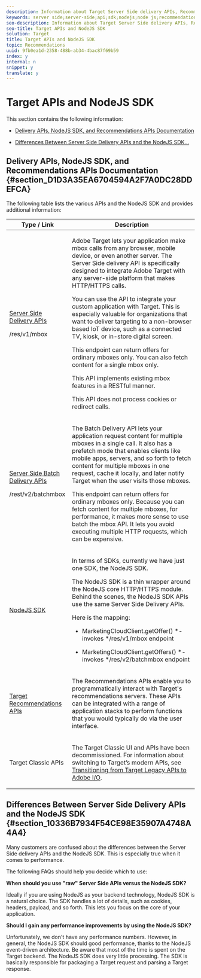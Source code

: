 ```yaml
---
description: Information about Target Server Side delivery APIs, Recommendations APIs, and the NodeJS SDK.
keywords: server side;server-side;api;sdk;nodejs;node js;recommendations api
seo-description: Information about Target Server Side delivery APIs, Recommendations APIs, and the NodeJS SDK.
seo-title: Target APIs and NodeJS SDK
solution: Target
title: Target APIs and NodeJS SDK
topic: Recommendations
uuid: 9fb0ea1d-2358-488b-ab34-4bac87f69b59
index: y
internal: n
snippet: y
translate: y
---
```


# Target APIs and NodeJS SDK

This section contains the following information: 


* [ Delivery APIs, NodeJS SDK, and Recommendations APIs Documentation](c_api-and-sdk-overview.md#section_D1D3A35EA6704594A2F7A0DC28DDEFCA) 

* [ Differences Between Server Side Delivery APIs and the NodeJS SDK...](c_api-and-sdk-overview.md#section_10336B7934F54CE98E35907A4748A4A4) 



## Delivery APIs, NodeJS SDK, and Recommendations APIs Documentation {#section_D1D3A35EA6704594A2F7A0DC28DDEFCA}

The following table lists the various APIs and the NodeJS SDK and provides additional information: 



<table id="table_A8DCB8FB8CBF4AA49FB562B9A3EB0E81"> 
 <thead> 
  <tr> 
   <th colname="col1" class="entry"> Type / Link </th> 
   <th colname="col2" class="entry"> Description </th> 
  </tr>
 </thead>
 <tbody> 
  <tr> 
   <td colname="col1"> <p><a href="http://developers.adobetarget.com/api/#server-side-delivery" format="http" scope="external"> Server Side Delivery APIs</a> </p> <p>/res/v1/mbox </p> </td> 
   <td colname="col2"> <p>Adobe Target lets your application make mbox calls from any browser, mobile device, or even another server. The Server Side delivery API is specifically designed to integrate Adobe Target with any server-side platform that makes HTTP/HTTPS calls. </p> <p>You can use the API to integrate your custom application with Target. This is especially valuable for organizations that want to deliver targeting to a non-browser based IoT device, such as a connected TV, kiosk, or in-store digital screen. </p> <p>This endpoint can return offers for ordinary mboxes only. You can also fetch content for a single mbox only. </p> <p>This API implements existing mbox features in a RESTful manner. </p> <p>This API does not process cookies or redirect calls. </p> </td> 
  </tr> 
  <tr> 
   <td colname="col1"> <p><a href="http://developers.adobetarget.com/api/#server-side-batch-delivery" format="http" scope="external"> Server Side Batch Delivery APIs</a> </p> <p>/rest/v2/batchmbox </p> </td> 
   <td colname="col2"> <p>The Batch Delivery API lets your application request content for multiple mboxes in a single call. It also has a prefetch mode that enables clients like mobile apps, servers, and so forth to fetch content for multiple mboxes in one request, cache it locally, and later notify Target when the user visits those mboxes. </p> <p>This endpoint can return offers for ordinary mboxes only. Because you can fetch content for multiple mboxes, for performance, it makes more sense to use batch the mbox API. It lets you avoid executing multiple HTTP requests, which can be expensive. </p> </td> 
  </tr> 
  <tr> 
   <td colname="col1"> <p><a href="https://www.npmjs.com/package/@adobe/target-node-client" format="https" scope="external"> NodeJS SDK</a> </p> </td> 
   <td colname="col2"> <p>In terms of SDKs, currently we have just one SDK, the NodeJS SDK. </p> <p>The NodeJS SDK is a thin wrapper around the NodeJS core HTTP/HTTPS module. Behind the scenes, the NodeJS SDK APIs use the same Server Side Delivery APIs. </p> <p>Here is the mapping: </p> <p> 
     <ul id="ul_9B959ED6F1AF4E0BA04084D74CAAE0B7"> 
      <li id="li_870A31104EAE4EE381608E813DB75BA7"> <p>MarketingCloudClient.getOffer() *- invokes */res/v1/mbox endpoint </p> </li> 
      <li id="li_51B95B848C5F4A438B0EAE9B7D0293E5"> <p>MarketingCloudClient.getOffers() *- invokes */res/v2/batchmbox endpoint </p> </li> 
     </ul> </p> </td> 
  </tr> 
  <tr> 
   <td colname="col1"> <p><a href="https://www.adobe.io/apis/experiencecloud/target/docs/getting-started.html" format="html" scope="external"> Target Recommendations APIs</a> </p> </td> 
   <td colname="col2"> <p>The Recommendations APIs enable you to programmatically interact with Target's recommendations servers. These APIs can be integrated with a range of application stacks to perform functions that you would typically do via the user interface. </p> </td> 
  </tr> 
  <tr> 
   <td colname="col1"> <p>Target Classic APIs </p> </td> 
   <td colname="col2"> <p>The Target Classic UI and APIs have been decommissioned. For information about switching to Target’s modern APIs, see <a href="c_api-and-sdk-overview/c_target-api-documentation.md#concept_3A31E26C8FAF49598152ACFE088BD4D2" format="dita" scope="local"> Transitioning from Target Legacy APIs to Adobe I/O</a>. </p> </td> 
  </tr> 
 </tbody> 
</table>


## Differences Between Server Side Delivery APIs and the NodeJS SDK {#section_10336B7934F54CE98E35907A4748A4A4}

Many customers are confused about the differences between the Server Side delivery APIs and the NodeJS SDK. This is especially true when it comes to performance. 

The following FAQs should help you decide which to use: 

**When should you use "raw" Server Side APIs versus the NodeJS SDK?** 

Ideally if you are using NodeJS as your backend technology, NodeJS SDK is a natural choice. The SDK handles a lot of details, such as cookies, headers, payload, and so forth. This lets you focus on the core of your application. 

**Should I gain any performance improvements by using the NodeJS SDK?** 

Unfortunately, we don't have any performance numbers. However, in general, the NodeJS SDK should good performance, thanks to the NodeJS event-driven architecture. Be aware that most of the time is spent on the Target backend. The NodeJS SDK does very little processing. The SDK is basically responsible for packaging a Target request and parsing a Target response. 
